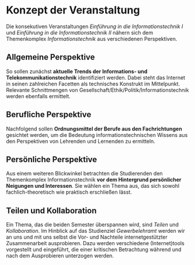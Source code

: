 # Konzept der Veranstaltung

Die konsekutiven Veranstaltungen *Einführung in die Informationstechnik I* und *Einführung in die Informationstechnik II* nähern sich dem Themenkomplex *Informationstechnik* aus verschiedenen Perspektiven.

## Allgemeine Perspektive

So sollen zunächst **aktuelle Trends der Informations- und Telekommunikationstechnik** identifiziert werden. Dabei steht das Internet in seinen zahlreichen Facetten als technisches Konstrukt im Mittelpunkt. Relevante Schnittmengen von Gesellschaft/Ethik/Politik/Informationstechnik werden ebenfalls ermittelt.

## Berufliche Perspektive

Nachfolgend sollen **Ordnungsmittel der Berufe aus den Fachrichtungen** gesichtet werden, um die Bedeutung informationstechnischen Wissens aus den Perspektiven von Lehrenden und Lernenden zu ermitteln.

## Persönliche Perspektive

Aus einem weiteren Blickwinkel betrachten die Studierenden den Themenkomplex Informationstechnik **vor dem Hintergrund persönlicher Neigungen und Interessen**. Sie wählen ein Thema aus, das sich sowohl fachlich-theoretisch wie praktisch erschließen lässt.

## Teilen und Kollaboration

Ein Thema, das die beiden Semester überspannen wird, sind *Teilen* und *Kollaboration*. Im Hinblick auf das Studienziel *Gewerbelehramt* werden wir an uns und mit uns selbst die Vor- und Nachteile internetgestützter Zusammenarbeit ausprobieren. Dazu werden verschiedene (Internet)tools vorgestellt und eingeführt, die einer kritischen Betrachtung während und nach dem Ausprobieren unterzogen werden.
